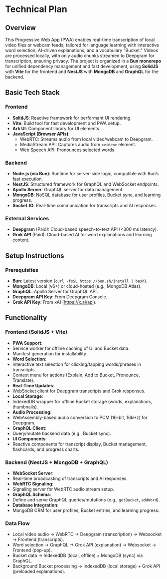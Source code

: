 # Technical Plan
## Overview
This Progressive Web App (PWA) enables real-time transcription of local video files or webcam feeds, tailored for language learning with interactive word selection, AI-driven explanations, and a vocabulary "Bucket." Videos are processed locally, with only audio chunks streamed to Deepgram for transcription, ensuring privacy. The project is organized in a **Bun monorepo** for unified dependency management and fast development, using **SolidJS** with **Vite** for the frontend and **NestJS** with **MongoDB** and **GraphQL** for the backend.

## Basic Tech Stack
### Frontend
- **SolidJS**: Reactive framework for performant UI rendering.
- **Vite**: Build tool for fast development and PWA setup.
- **Ark UI**: Component library for UI elements.
- **JavaScript (Browser APIs)**:
  - WebRTC: Streams audio from local video/webcam to Deepgram.
  - MediaStream API: Captures audio from `<video>` element.
  - Web Speech API: Pronounces selected words.

### Backend
- **Node.js (via Bun)**: Runtime for server-side logic, compatible with Bun’s fast execution.
- **NestJS**: Structured framework for GraphQL and WebSocket endpoints.
- **Apollo Server**: GraphQL server for data management.
- **MongoDB**: NoSQL database for user profiles, Bucket sync, and learning progress.
- **Socket.IO**: Real-time communication for transcripts and AI responses.

### External Services
- **Deepgram** (Paid): Cloud-based speech-to-text API (<300 ms latency).
- **Grok API** (Paid): Cloud-based AI for word explanations and learning content.

## Setup Instructions
### Prerequisites
- **Bun**: Latest version (`curl -fsSL https://bun.sh/install | bash`).
- **MongoDB**: Local (v6+) or cloud-hosted (e.g., MongoDB Atlas).
- **GraphQL**: Apollo Server for GraphQL API.
- **Deepgram API Key**: From Deepgram Console.
- **Grok API Key**: From xAI (https://x.ai/api).

## Functionality
### Frontend (SolidJS + Vite)
- **PWA Support**:
- Service worker for offline caching of UI and Bucket data.
- Manifest generation for installability.
- **Word Selection**:
- Interactive text selection for clicking/tapping words/phrases in transcripts.
- Context menu for actions (Explain, Add to Bucket, Pronounce, Translate).
- **Real-Time Updates**:
- WebSocket client for Deepgram transcripts and Grok responses.
- **Local Storage**:
- IndexedDB wrapper for offline Bucket storage (words, explanations, thumbnails).
- **Audio Processing**:
- WebAssembly-based audio conversion to PCM (16-bit, 16kHz) for Deepgram.
- **GraphQL Client**:
- Query/mutate backend data (e.g., Bucket sync).
- **UI Components**:
- Reactive components for transcript display, Bucket management, flashcards, and progress charts.

### Backend (NestJS + MongoDB + GraphQL)
- **WebSocket Server**:
- Real-time broadcasting of transcripts and AI responses.
- **WebRTC Signaling**:
- Signaling server for WebRTC audio stream setup.
- **GraphQL Schema**:
- Define and serve GraphQL queries/mutations (e.g., `getBucket`, `addWord`).
- **Database Integration**:
- MongoDB ORM for user profiles, Bucket entries, and learning progress.

### Data Flow
- Local video audio → WebRTC → Deepgram (transcription) → Websocket → Frontend (transcripts).
- Word selection → GraphQL → Grok API (explanation) → Websocket → Frontend (pop-up).
- Bucket data → IndexedDB (local, offline) + MongoDB (sync) via GraphQL.
- Background Bucket processing → IndexedDB (local storage) + Grok API (preloaded explanations).